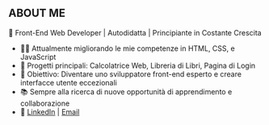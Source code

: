 ## ABOUT ME

🌟 Front-End Web Developer | Autodidatta | Principiante in Costante Crescita

- 👨‍💻 Attualmente migliorando le mie competenze in HTML, CSS, e JavaScript
- 🚀 Progetti principali: Calcolatrice Web, Libreria di Libri, Pagina di Login
- 🎯 Obiettivo: Diventare uno sviluppatore front-end esperto e creare interfacce utente eccezionali
- 📚 Sempre alla ricerca di nuove opportunità di apprendimento e collaborazione
- 🔗 [LinkedIn](https://www.linkedin.com/in/gianfranco-miguel-mendoza-gonzales-59b526171) | [Email](mailto:mendozagianfranco08@gmail.com)


<!--
**ElkCloner08/ElkCloner08** is a ✨ _special_ ✨ repository because its `README.md` (this file) appears on your GitHub profile.

Here are some ideas to get you started:

- 🔭 I’m currently working on ...
- 🌱 I’m currently learning ...
- 👯 I’m looking to collaborate on ...
- 🤔 I’m looking for help with ...
- 💬 Ask me about ...
- 📫 How to reach me: ...
- 😄 Pronouns: ...
- ⚡ Fun fact: ...
-->
